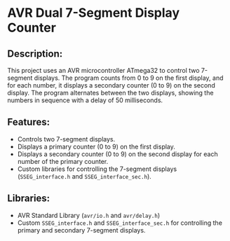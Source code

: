 # AVR Dual 7-Segment Display Counter

## Description:
This project uses an AVR microcontroller ATmega32 to control two 7-segment displays. The program counts from 0 to 9 on the first display, and for each number, it displays a secondary counter (0 to 9) on the second display. The program alternates between the two displays, showing the numbers in sequence with a delay of 50 milliseconds.

## Features:
- Controls two 7-segment displays.
- Displays a primary counter (0 to 9) on the first display.
- Displays a secondary counter (0 to 9) on the second display for each number of the primary counter.
- Custom libraries for controlling the 7-segment displays (`SSEG_interface.h` and `SSEG_interface_sec.h`).

## Libraries:
- AVR Standard Library (`avr/io.h` and `avr/delay.h`)
- Custom `SSEG_interface.h` and `SSEG_interface_sec.h` for controlling the primary and secondary 7-segment displays.
